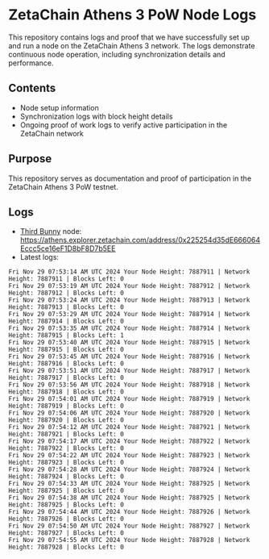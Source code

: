 # ZetaChain Athens 3 PoW Node Logs
This repository contains logs and proof that we have successfully set up and run a node on the ZetaChain Athens 3 network. The logs demonstrate continuous node operation, including synchronization details and performance.

## Contents
- Node setup information
- Synchronization logs with block height details
- Ongoing proof of work logs to verify active participation in the ZetaChain network

## Purpose
This repository serves as documentation and proof of participation in the ZetaChain Athens 3 PoW testnet.

## Logs

- [Third Bunny](https://thirdbunny.xyz/) node: https://athens.explorer.zetachain.com/address/0x225254d35dE666064Eccc5ce16eF1D8bF8D7b5EE
- Latest logs:
```
Fri Nov 29 07:53:14 AM UTC 2024 Your Node Height: 7887911 | Network Height: 7887911 | Blocks Left: 0
Fri Nov 29 07:53:19 AM UTC 2024 Your Node Height: 7887912 | Network Height: 7887912 | Blocks Left: 0
Fri Nov 29 07:53:24 AM UTC 2024 Your Node Height: 7887913 | Network Height: 7887913 | Blocks Left: 0
Fri Nov 29 07:53:29 AM UTC 2024 Your Node Height: 7887914 | Network Height: 7887914 | Blocks Left: 0
Fri Nov 29 07:53:35 AM UTC 2024 Your Node Height: 7887914 | Network Height: 7887915 | Blocks Left: 1
Fri Nov 29 07:53:40 AM UTC 2024 Your Node Height: 7887915 | Network Height: 7887915 | Blocks Left: 0
Fri Nov 29 07:53:45 AM UTC 2024 Your Node Height: 7887916 | Network Height: 7887916 | Blocks Left: 0
Fri Nov 29 07:53:51 AM UTC 2024 Your Node Height: 7887917 | Network Height: 7887917 | Blocks Left: 0
Fri Nov 29 07:53:56 AM UTC 2024 Your Node Height: 7887918 | Network Height: 7887918 | Blocks Left: 0
Fri Nov 29 07:54:01 AM UTC 2024 Your Node Height: 7887919 | Network Height: 7887919 | Blocks Left: 0
Fri Nov 29 07:54:06 AM UTC 2024 Your Node Height: 7887920 | Network Height: 7887920 | Blocks Left: 0
Fri Nov 29 07:54:12 AM UTC 2024 Your Node Height: 7887921 | Network Height: 7887921 | Blocks Left: 0
Fri Nov 29 07:54:17 AM UTC 2024 Your Node Height: 7887922 | Network Height: 7887922 | Blocks Left: 0
Fri Nov 29 07:54:22 AM UTC 2024 Your Node Height: 7887923 | Network Height: 7887923 | Blocks Left: 0
Fri Nov 29 07:54:28 AM UTC 2024 Your Node Height: 7887924 | Network Height: 7887924 | Blocks Left: 0
Fri Nov 29 07:54:33 AM UTC 2024 Your Node Height: 7887925 | Network Height: 7887925 | Blocks Left: 0
Fri Nov 29 07:54:38 AM UTC 2024 Your Node Height: 7887925 | Network Height: 7887925 | Blocks Left: 0
Fri Nov 29 07:54:44 AM UTC 2024 Your Node Height: 7887926 | Network Height: 7887926 | Blocks Left: 0
Fri Nov 29 07:54:50 AM UTC 2024 Your Node Height: 7887927 | Network Height: 7887927 | Blocks Left: 0
Fri Nov 29 07:54:55 AM UTC 2024 Your Node Height: 7887928 | Network Height: 7887928 | Blocks Left: 0
```
